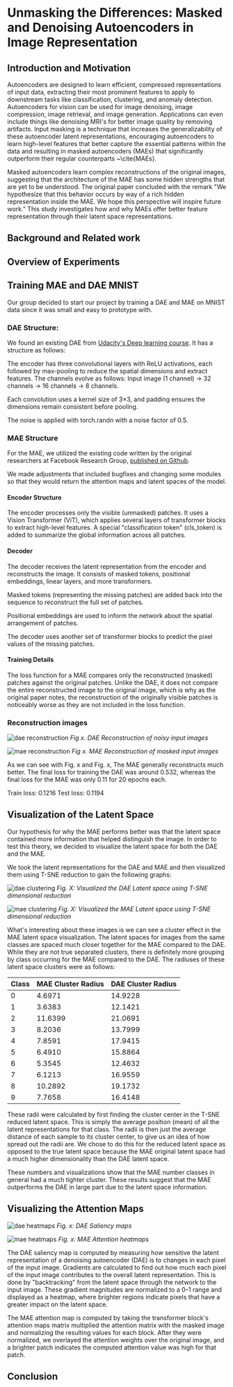 # Unmasking the Differences: Masked and Denoising Autoencoders in Image Representation

## Introduction and Motivation
Autoencoders are designed to learn efficient, compressed representations of input data, extracting their most prominent features to apply to downstream tasks like classification, clustering, and anomaly detection. Autoencoders for vision can be used for image denoising, image compression, image retrieval, and image generation. Applications can even include things like denoising MRI's for better image quality by removing artifacts. Input masking is a technique that increases the generalizability of these autoencoder latent representations, encouraging autoencoders to learn high-level features that better capture the essential patterns within the data and resulting in masked autoencoders (MAEs) that significantly outperform their regular counterparts ~\cite{MAEs}.


 Masked autoencoders learn complex reconstructions of the original images, suggesting that the architecture of the MAE has some hidden strengths that are yet to be understood. The original paper concluded with the remark "We hypothesize that this behavior occurs by way of a rich hidden representation inside the MAE. We hope this perspective will inspire future work." This study investigates how and why MAEs offer better feature representation through their latent space representations.


## Background and Related work


## Overview of Experiments

## Training MAE and DAE MNIST

Our group decided to start our project by training a DAE and MAE on MNIST data since it was small and easy to prototype with. 

### DAE Structure:
We found an existing DAE from [Udacity's Deep learning course](https://github.com/udacity/deep-learning-v2-pytorch/blob/master/autoencoder/denoising-autoencoder/Denoising_Autoencoder_Exercise.ipynb). It has a structure as follows:

The encoder has three convolutional layers with ReLU activations, each followed by max-pooling to reduce the spatial dimensions and extract features.
The channels evolve as follows:
Input image (1 channel) → 32 channels → 16 channels → 8 channels.

Each convolution uses a kernel size of 3×3, and padding ensures the dimensions remain consistent before pooling.

The noise is applied with torch.randn with a noise factor of 0.5.

### MAE Structure
For the MAE, we utilized the existing code written by the original researchers at Facebook Research Group, [published on Github](https://github.com/facebookresearch/mae). 

We made adjustments that included bugfixes and changing some modules so that they would return the attention maps and latent spaces of the model. 

#### Encoder Structure

The encoder processes only the visible (unmasked) patches.
It uses a Vision Transformer (ViT), which applies several layers of transformer blocks to extract high-level features.
A special "classification token" (cls_token) is added to summarize the global information across all patches.

#### Decoder
The decoder receives the latent representation from the encoder and reconstructs the image. It consists of masked tokens, positional embeddings, linear layers, and more transformers.

Masked tokens (representing the missing patches) are added back into the sequence to reconstruct the full set of patches.

Positional embeddings are used to inform the network about the spatial arrangement of patches.

The decoder uses another set of transformer blocks to predict the pixel values of the missing patches.

#### Training Details
The loss function for a MAE compares only the reconstructed (masked) patches against the original patches. Unlike the DAE, it does not compare the entire reconstructed image to the original image, which is why as the original paper notes, the reconstruction of the originally visible patches is noticeably worse as they are not included in the loss function. 

### Reconstruction images

![dae reconstruction](Reconstructions/dae_reconstruction_original.png)
*Fig x. DAE Reconstruction of noisy input images*

![mae reconstruction](Reconstructions/mae_reconstruction_original.png)
*Fig x. MAE Reconstruction of masked input images*

As we can see with Fig. x and Fig. x, The MAE generally reconstructs much better. The final loss for training the DAE was around 0.532, whereas the final loss for the MAE was only 0.11 for 20 epochs each. 

Train loss: 0.1216
Test loss: 0.1194


## Visualization of the Latent Space

Our hypothesis for why the MAE performs better was that the latent space contained more information that helped distinguish the image. In order to test this theory, we decided to visualize the latent space for both the DAE and the MAE.

We took the latent representations for the DAE and MAE and then visualized them using T-SNE reduction to gain the following graphs:

![dae clustering](Latent_Clustering/dae_latent_clustering.png)
*Fig. X: Visualized the DAE Latent space using T-SNE dimensional reduction*

![mae clustering](Latent_Clustering/mae_latent_clustering.png)
*Fig. X: Visualized the MAE Latent space using T-SNE dimensional reduction*

What's interesting about these images is we can see a cluster effect in the MAE latent space visualization. The latent spaces for images from the same classes are spaced much closer together for the MAE compared to the DAE. While they are not true separated clusters, there is definitely more grouping by class occurring for the MAE compared to the DAE. The radiuses of these latent space clusters were as follows:

| **Class** | **MAE Cluster Radius** | **DAE Cluster Radius** |
|-----------|-------------------------|-------------------------|
| 0         | 4.6971                 | 14.9228                |
| 1         | 3.6383                 | 12.1421                |
| 2         | 11.6399                | 21.0691                |
| 3         | 8.2036                 | 13.7999                |
| 4         | 7.8591                 | 17.9415                |
| 5         | 6.4910                 | 15.8864                |
| 6         | 5.3545                 | 12.4632                |
| 7         | 6.1213                 | 16.9559                |
| 8         | 10.2892                | 19.1732                |
| 9         | 7.7658                 | 16.4148                |

These radii were calculated by first finding the cluster center in the T-SNE reduced latent space. This is simply the average position (mean) of all the latent representations for that class. The radii is then just the average distance of each sample to its cluster center, to give us an idea of how spread out the radii are. We chose to do this for the reduced latent space as opposed to the true latent space because the MAE original latent space had a much higher dimensionality than the DAE latent space. 

These numbers and visualizations show that the MAE number classes in general had a much tighter cluster. These results suggest that the MAE outperforms the DAE in large part due to the latent space information. 

## Visualizing the Attention Maps

![dae heatmaps](Heatmaps/dae_map_4.png)
*Fig. x: DAE Saliency maps*

![mae heatmaps](Heatmaps/mae_map_head_test_4.png)
*Fig. x: MAE Attention heatmaps*

The DAE saliency map is computed by measuring how sensitive the latent representation of a denoising autoencoder (DAE) is to changes in each pixel of the input image. Gradients are calculated to find out how much each pixel of the input image contributes to the overall latent representation. This is done by "backtracking" from the latent space through the network to the input image. These gradient magnitudes are normalized to a 0–1 range and displayed as a heatmap, where brighter regions indicate pixels that have a greater impact on the latent space.

The MAE attention map is computed by taking the transformer block's attention maps matrix multiplied the attention matrix with the masked image and normalizing the resulting values for each block. After they were normalized, we overlayed the attention weights over the original image, and a brighter patch indicates the computed attention value was high for that patch. 

## Conclusion